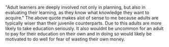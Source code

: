 "Adult learners are deeply involved not only in planning, but also in evaluating their learning, as they know what knowledge they want to acquire." The above quote makes alot of sense to me because adults are typically wiser than their juvenile counterparts.  Due to this adults are more likely to take education seriously.  It also wouldnt be uncommon for an adult to pay for their education on their own and in doing so would likely be motivated to do well for fear of wasting their own money.